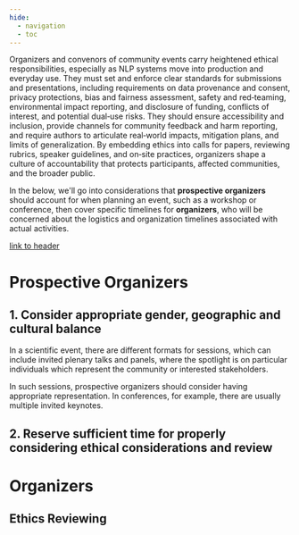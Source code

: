 ```yaml
---
hide:
  - navigation
  - toc
---
```

Organizers and convenors of community events carry heightened ethical responsibilities, especially as NLP systems move into production and everyday use. They must set and enforce clear standards for submissions and presentations, including requirements on data provenance and consent, privacy protections, bias and fairness assessment, safety and red‑teaming, environmental impact reporting, and disclosure of funding, conflicts of interest, and potential dual‑use risks. They should ensure accessibility and inclusion, provide channels for community feedback and harm reporting, and require authors to articulate real‑world impacts, mitigation plans, and limits of generalization. By embedding ethics into calls for papers, reviewing rubrics, speaker guidelines, and on‑site practices, organizers shape a culture of accountability that protects participants, affected communities, and the broader public.

In the below, we'll go into considerations that **prospective organizers** should account for when planning an event, such as a workshop or conference, then cover specific timelines for **organizers**, who will be concerned about the logistics and organization timelines associated with actual activities.

[link to header](../resources/ethical-review-recommendations/index.md#2-recommendations-for-conference-chairs)

# Prospective Organizers 

## 1. Consider appropriate gender, geographic and cultural balance

In a scientific event, there are different formats for sessions, which can include invited plenary talks and panels, where the spotlight is on particular individuals which represent the community or interested stakeholders.  

In such sessions, prospective organizers should consider having appropriate representation.  In conferences, for example, there are usually multiple invited keynotes.  

## 2. Reserve sufficient time for properly considering ethical considerations and review

# Organizers

## Ethics Reviewing

## 
